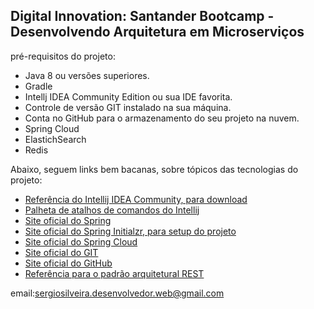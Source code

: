 <h2>Digital Innovation: Santander Bootcamp - Desenvolvendo Arquitetura em Microserviços</h2>

pré-requisitos do projeto:

* Java 8 ou versões superiores.
* Gradle
* Intellj IDEA Community Edition ou sua IDE favorita.
* Controle de versão GIT instalado na sua máquina.
* Conta no GitHub para o armazenamento do seu projeto na nuvem.
* Spring Cloud
* ElastichSearch
* Redis 

 Abaixo, seguem links bem bacanas, sobre tópicos das tecnologias do projeto:

* [Referência do Intellij IDEA Community, para download](https://www.jetbrains.com/idea/download)
* [Palheta de atalhos de comandos do Intellij](https://resources.jetbrains.com/storage/products/intellij-idea/docs/IntelliJIDEA_ReferenceCard.pdf)
* [Site oficial do Spring](https://spring.io/)
* [Site oficial do Spring Initialzr, para setup do projeto](https://start.spring.io/)
* [Site oficial do Spring Cloud](https://spring.io/projects/spring-cloud)
* [Site oficial do GIT](https://git-scm.com/)
* [Site oficial do GitHub](http://github.com/)
* [Referência para o padrão arquitetural REST](https://restfulapi.net/)

email:sergiosilveira.desenvolvedor.web@gmail.com
